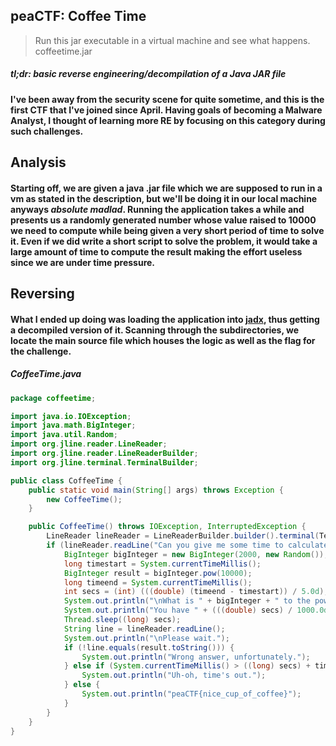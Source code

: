 ## peaCTF: Coffee Time
> Run this jar executable in a virtual machine and see what happens. coffeetime.jar

##### *tl;dr: basic reverse engineering/decompilation of a Java JAR file*
#### I've been away from the security scene for quite sometime, and this is the first CTF that I've joined since April. Having goals of becoming a Malware Analyst, I thought of learning more RE by focusing on this category during such challenges. 

## Analysis
#### Starting off, we are given a java .jar file which we are supposed to run in a vm as stated in the description, but we'll be doing it in our local machine anyways *absolute madlad*. Running the application takes a while and presents us a randomly generated number whose value raised to 10000 we need to compute while being given a very short period of time to solve it. Even if we did write a short script to solve the problem, it would take a large amount of time to compute the result making the effort useless since we are under time pressure.

## Reversing
#### What I ended up doing was loading the application into [jadx](https://github.com/skylot/jadx), thus getting a decompiled version of it. Scanning through the subdirectories, we locate the main source file which houses the logic as well as the flag for the challenge.
##### CoffeeTime.java
```java
package coffeetime;

import java.io.IOException;
import java.math.BigInteger;
import java.util.Random;
import org.jline.reader.LineReader;
import org.jline.reader.LineReaderBuilder;
import org.jline.terminal.TerminalBuilder;

public class CoffeeTime {
    public static void main(String[] args) throws Exception {
        new CoffeeTime();
    }

    public CoffeeTime() throws IOException, InterruptedException {
        LineReader lineReader = LineReaderBuilder.builder().terminal(TerminalBuilder.terminal()).build();
        if (lineReader.readLine("Can you give me some time to calculate a number? [y/n]\n").equals("y")) {
            BigInteger bigInteger = new BigInteger(2000, new Random());
            long timestart = System.currentTimeMillis();
            BigInteger result = bigInteger.pow(10000);
            long timeend = System.currentTimeMillis();
            int secs = (int) (((double) (timeend - timestart)) / 5.0d);
            System.out.println("\nWhat is " + bigInteger + " to the power of 10000?");
            System.out.println("You have " + (((double) secs) / 1000.0d) + " seconds to answer.");
            Thread.sleep((long) secs);
            String line = lineReader.readLine();
            System.out.println("\nPlease wait.");
            if (!line.equals(result.toString())) {
                System.out.println("Wrong answer, unfortunately.");
            } else if (System.currentTimeMillis() > ((long) secs) + timeend) {
                System.out.println("Uh-oh, time's out.");
            } else {
                System.out.println("peaCTF{nice_cup_of_coffee}");
            }
        }
    }
}
```
